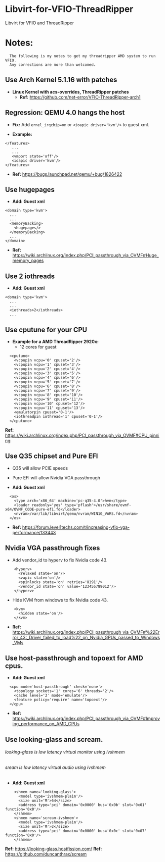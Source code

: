 # Libvirt-for-VFIO-ThreadRipper
Libvirt for VFIO and ThreadRipper 

# Notes:
```
  The following is my notes to get my threadripper AMD system to run VFIO.
  Any corrections are more than welcomed.
```

## Use Arch Kernel 5.1.16 with patches 
* **Linux Kernel with acs-overrides, ThreadRipper patches**
  * **Ref:** https://github.com/net-error/VFIO-ThreadRipper-arch1

## Regression: QEMU 4.0 hangs the host
* **Fix:** Add `ernel_irqchip=on` or `<ioapic driver='kvm'/>` to guest xml.

* **Example:**
```
</features>
   ...
   ...
   <vmport state='off'/>
   <ioapic driver='kvm'/>
</features>
```

* **Ref:** https://bugs.launchpad.net/qemu/+bug/1826422


## Use hugepages
* **Add: Guest xml**
```
<domain type='kvm'>
  ...
  ...
  <memoryBacking>    
    <hugepages/>    
  </memoryBacking>
  ...
</domain>
```

* **Ref:** https://wiki.archlinux.org/index.php/PCI_passthrough_via_OVMF#Huge_memory_pages

## Use 2 iothreads
* **Add: Guest xml**
```
<domain type='kvm'>
  ...
  ...
  <iothreads>2</iothreads>
  ...
```

## Use cputune for your CPU
* **Example for a AMD ThreadRipper 2920x:**
   * 12 cores for guest
```
  <cputune>
    <vcpupin vcpu='0' cpuset='2'/>
    <vcpupin vcpu='1' cpuset='3'/>
    <vcpupin vcpu='2' cpuset='4'/>
    <vcpupin vcpu='3' cpuset='5'/>    
    <vcpupin vcpu='4' cpuset='6'/>    
    <vcpupin vcpu='5' cpuset='7'/>    
    <vcpupin vcpu='6' cpuset='8'/>    
    <vcpupin vcpu='7' cpuset='9'/>    
    <vcpupin vcpu='8' cpuset='10'/>    
    <vcpupin vcpu='9' cpuset='11'/>    
    <vcpupin vcpu='10' cpuset='12'/>    
    <vcpupin vcpu='11' cpuset='13'/>    
    <emulatorpin cpuset='0-1'/>    
    <iothreadpin iothread='1' cpuset='0-1'/>    
  </cputune>
```
**Ref:** https://wiki.archlinux.org/index.php/PCI_passthrough_via_OVMF#CPU_pinning

## Use Q35 chipset and Pure EFI
  * Q35 will allow PCIE speeds
  * Pure EFI will allow Nvidia VGA passthrough

* **Add: Guest xml**
```
  <os>
    <type arch='x86_64' machine='pc-q35-4.0'>hvm</type>
    <loader readonly='yes' type='pflash'>/usr/share/ovmf-x64/OVMF_CODE-pure-efi.fd</loader>
    <nvram>/var/lib/libvirt/qemu/nvram/WIN10_VARS.fd</nvram>
  </os>
```
* **Ref:** https://forum.level1techs.com/t/increasing-vfio-vga-performance/133443

## Nvidia VGA passthrough fixes
  * Add vendor_id to hyperv to fix Nvidia code 43.
```
    <hyperv>
      <relaxed state='on'/>
      <vapic state='on'/>
      <spinlocks state='on' retries='8191'/>
      <vendor_id state='on' value='123456789012'/>
    </hyperv>
```
  * Hide KVM from windows to fix Nvidia code 43.
```
    <kvm>
      <hidden state='on'/>
    </kvm>
```

* **Ref:** https://wiki.archlinux.org/index.php/PCI_passthrough_via_OVMF#%22Error_43:_Driver_failed_to_load%22_on_Nvidia_GPUs_passed_to_Windows_VMs

## Use host-passthrough and topoext for AMD cpus. 
* **Add: Guest xml**
```
  <cpu mode='host-passthrough' check='none'>
    <topology sockets='1' cores='6' threads='2'/>
    <cache level='3' mode='emulate'/>
    <feature policy='require' name='topoext'/>
  </cpu>
```

* **Ref:** https://wiki.archlinux.org/index.php/PCI_passthrough_via_OVMF#Improving_performance_on_AMD_CPUs

## Use looking-glass and scream.
  ###### looking-glass is low latency virtual monitor using ivshmem
  ###### sream is low latency virtual audio using ivshmem

* **Add: Guest xml**
```
    <shmem name='looking-glass'>
      <model type='ivshmem-plain'/>
      <size unit='M'>64</size>
      <address type='pci' domain='0x0000' bus='0x0b' slot='0x01' function='0x0'/>
    </shmem>
    <shmem name='scream-ivshmem'>
      <model type='ivshmem-plain'/>
      <size unit='M'>2</size>
      <address type='pci' domain='0x0000' bus='0x0c' slot='0x07' function='0x0'/>
    </shmem>

```
  **Ref:** https://looking-glass.hostfission.com/
  **Ref:** https://github.com/duncanthrax/scream
  
